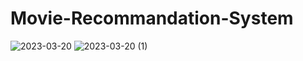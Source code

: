 # Movie-Recommandation-System

![2023-03-20](https://user-images.githubusercontent.com/99804336/226287835-d7e1ed67-9a46-43f6-b90d-dcf58878b224.png)
![2023-03-20 (1)](https://user-images.githubusercontent.com/99804336/226287818-6807694f-e7b3-40e0-9449-6397fe08e2f3.png)


